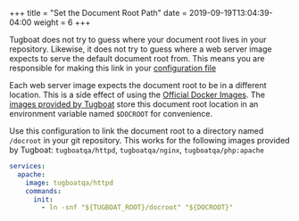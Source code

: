 +++
title = "Set the Document Root Path"
date = 2019-09-19T13:04:39-04:00
weight = 6
+++

Tugboat does not try to guess where your document root lives in your repository.
Likewise, it does not try to guess where a web server image expects to serve the
default document root from. This means you are responsible for making this link
in your [configuration file](/setting-up-tugboat/create-a-tugboat-config-file/)

Each web server image expects the document root to be in a different location.
This is a side effect of using the
[Official Docker Images](https://docs.docker.com/docker-hub/official_repos/).
The [images provided by Tugboat](../../service-images/using-tugboat-images/)
store this document root location in an environment variable named `$DOCROOT`
for convenience.

Use this configuration to link the document root to a directory named `/docroot`
in your git repository. This works for the following images provided by Tugboat:
`tugboatqa/httpd`, `tugboatqa/nginx`, `tugboatqa/php:apache`

```yaml
services:
  apache:
    image: tugboatqa/httpd
    commands:
      init:
        - ln -snf "${TUGBOAT_ROOT}/docroot" "${DOCROOT}"
```
